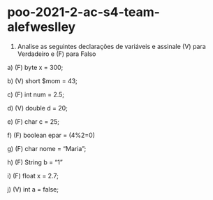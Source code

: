 # poo-2021-2-ac-s4-team-alefweslley


1. Analise as seguintes declarações de variáveis e assinale (V) para Verdadeiro e (F) para Falso

a) (F) byte x = 300;

b) (V) short $mom = 43;

c) (F) int num = 2.5;

d) (V) double d = 20;

e) (F) char c = 25;

f) (F) boolean epar = (4%2=0)

g) (F) char nome = “Maria”;

h) (F) String b = “1”

i) (F) float x = 2.7;

j) (V) int a = false;
